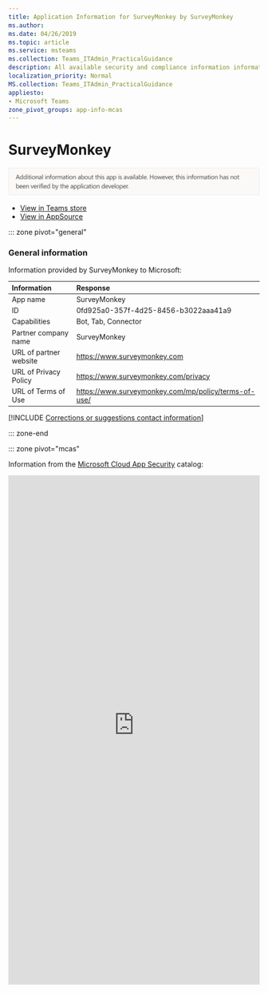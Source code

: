```yaml
---
title: Application Information for SurveyMonkey by SurveyMonkey
ms.author: 
ms.date: 04/26/2019
ms.topic: article
ms.service: msteams
ms.collection: Teams_ITAdmin_PracticalGuidance
description: All available security and compliance information information for SurveyMonkey, its data handling policies, its Microsoft Cloud App Security app catalog information, and security/compliance information in the CSA STAR registry.
localization_priority: Normal
MS.collection: Teams_ITAdmin_PracticalGuidance
appliesto:
- Microsoft Teams
zone_pivot_groups: app-info-mcas
---
```

# SurveyMonkey

<p></p><img alt="Non-attested image" src="./images/unattested.png" width="650"/>

* <a href="https://teams.microsoft.com/l/app/0fd925a0-357f-4d25-8456-b3022aaa41a9" target="_blank">View in Teams store</a>
* <a href="https://appsource.microsoft.com/en-us/product/office/WA104381088" target="_blank">View in AppSource</a>

::: zone pivot="general"

### General information

Information provided by SurveyMonkey to Microsoft:

| **Information** | **Response** |
|:----------------|:-------------|
| App name | SurveyMonkey |
| ID | 0fd925a0-357f-4d25-8456-b3022aaa41a9 |
| Capabilities | Bot, Tab, Connector |
| Partner company name | SurveyMonkey |
| URL of partner website | <https://www.surveymonkey.com> |
| URL of Privacy Policy | <https://www.surveymonkey.com/privacy> |
| URL of Terms of Use | <https://www.surveymonkey.com/mp/policy/terms-of-use/> |

 [!INCLUDE [Corrections or suggestions contact information](./includes/corrections-or-suggestions.md)]

::: zone-end


::: zone pivot="mcas"

Information from the [Microsoft Cloud App Security](https://www.microsoft.com/en-us/enterprise-mobility-security/cloud-app-security) catalog:

<iframe height='1020' title='Microsoft Cloud App Security Information' src='https://3ca685143b5b46b4b0e5266dadf2e97c.codepen.website/#/dashboard/12024' frameborder='no'  style='width: 100%;'>

Open <a href="https://3ca685143b5b46b4b0e5266dadf2e97c.codepen.website/#/dashboard/12024" target="_blank">in a new tab</a>

[!INCLUDE [Corrections or suggestions contact information](./includes/corrections-or-suggestions.md)]

::: zone-end

